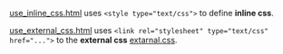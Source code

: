 [use_inline_css.html](https://raw.github.com/ReneNyffenegger/development_misc/master/web/css/use_inline_css.html) uses `<style type="text/css">` to define **inline css**.

[use_external_css.html](https://raw.github.com/ReneNyffenegger/development_misc/master/web/css/use_external_css.html) uses `<link rel="stylesheet" type="text/css" href="...">` to the **external css**
[extarnal.css](https://raw.github.com/ReneNyffenegger/development_misc/master/web/css/external.css).

